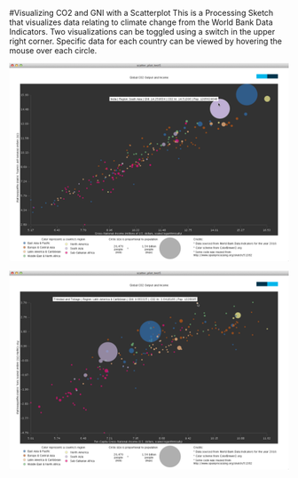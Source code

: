 #Visualizing CO2 and GNI with a Scatterplot
This is a Processing Sketch that visualizes data relating to climate change from the World Bank Data Indicators.
Two visualizations can be toggled using a switch in the upper right corner. Specific data for each country can be viewed by hovering the mouse over each circle.

![country-level-data](https://github.com/clhenrick/data-viz-projects/raw/master/03_scatterplot/images/data-viz-midterm-scatterplot-test8a.png) 

![per-capita-data](https://github.com/clhenrick/data-viz-projects/raw/master/03_scatterplot/images/data-viz-midterm-scatterplot-test8b.png)